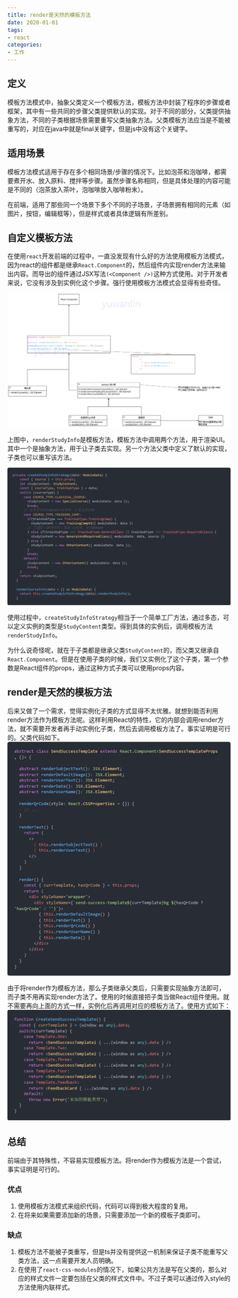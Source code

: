 ```yaml
---
title: render是天然的模板方法
date: 2020-01-01
tags: 
- react
categories:
- 工作
---
```


## 定义
模板方法模式中，抽象父类定义一个模板方法，模板方法中封装了程序的步骤或者框架，其中有一些共同的步骤父类提供默认的实现。对于不同的部分，父类提供抽象方法，不同的子类根据场景需要重写父类抽象方法。父类模板方法应当是不能被重写的，对应在java中就是final关键字，但是js中没有这个关键字。

## 适用场景
模板方法模式适用于存在多个相同场景/步骤的情况下。比如泡茶和泡咖啡，都需要煮开水、放入原料、搅拌等步骤。虽然步骤名称相同，但是具体处理的内容可能是不同的（泡茶放入茶叶，泡咖啡放入咖啡粉末）。

在前端，适用了那些同一个场景下多个不同的子场景，子场景拥有相同的元素（如图片，按钮，编辑框等），但是样式或者具体逻辑有所差别。


## 自定义模板方法
在使用`react`开发前端的过程中，一直没发现有什么好的方法使用模板方法模式，因为react的组件都是继承`React.Component`的，然后组件内实现render方法来输出内容。而导出的组件通过JSX写法`(<Component />)`这种方式使用。对于开发者来说，它没有涉及到实例化这个步骤。强行使用模板方法模式会显得有些奇怪。

![](./assets/images/class-pic.png)

上图中，`renderStudyInfo`是模板方法，模板方法中调用两个方法，用于渲染UI。其中一个是抽象方法，用于让子类去实现。另一个方法父类中定义了默认的实现，子类也可以重写该方法。

![](assets/images/code1.png)

使用过程中，`createStudyInfoStrategy`相当于一个简单工厂方法，通过多态，可以定义实例的类型是`StudyContent`类型。得到具体的实例后，调用模板方法`renderStudyInfo`。

为什么说奇怪呢，就在于子类都是继承父类`StudyContent`的，而父类又继承自`React.Component`。但是在使用子类的时候，我们又实例化了这个子类，第一个参数是React组件的props，通过这种方式子类可以使用props内容。

## render是天然的模板方法
后来又做了一个需求，觉得实例化子类的方式显得不太优雅。就想到能否利用render方法作为模板方法呢。这样利用React的特性，它的内部会调用render方法，就不需要开发者再手动实例化子类，然后去调用模板方法了。事实证明是可行的。父类代码如下。
![](assets/images/code2.png)

由于将render作为模板方法，那么子类继承父类后，只需要实现抽象方法即可，而子类不用再实现render方法了。使用的时候直接把子类当做React组件使用。就不需要再向上面的方式一样，实例化后再调用对应的模板方法了。使用方式如下：
![](assets/images/code3.png)

## 总结
前端由于其特殊性，不容易实现模板方法。将render作为模板方法是一个尝试，事实证明是可行的。

### 优点
1. 使用模板方法模式来组织代码，代码可以得到极大程度的复用。
2. 在将来如果需要添加新的场景，只需要添加一个新的模板子类即可。

### 缺点
1. 模板方法不能被子类重写，但是ts并没有提供这一机制来保证子类不能重写父类方法，这一点需要开发人员明确。
2. 在使用了`react-css-modules`的情况下，如果公共方法是写在父类的，那么对应的样式文件一定要包括在父类的样式文件中。不过子类可以通过传入style的方法使用内联样式。
